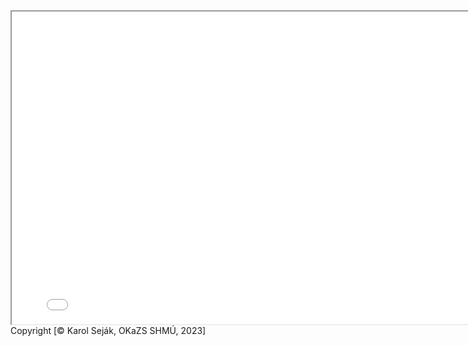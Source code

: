 <iframe src="Mapa_RS_2023_T_M.html" height="500" width="800" allow="fullscreen"></iframe>
Copyright [© Karol Seják, OKaZS SHMÚ, 2023]
